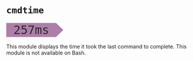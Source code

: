 # `cmdtime`
![](cmdtime.png)

This module displays the time it took the last command to complete. This module is not available on Bash.

